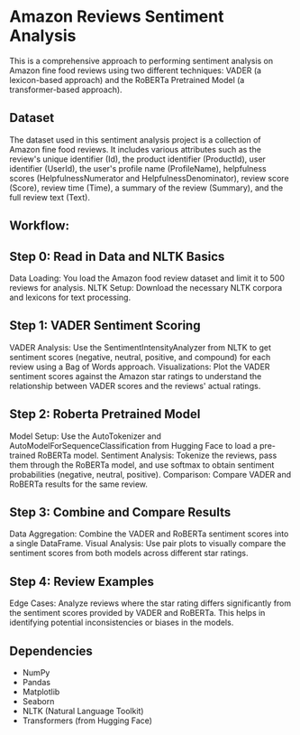 # Amazon Reviews Sentiment Analysis

This is a comprehensive approach to performing sentiment analysis on Amazon fine food reviews using two different techniques: VADER (a lexicon-based approach) and the RoBERTa Pretrained Model (a transformer-based approach). 

## Dataset
The dataset used in this sentiment analysis project is a collection of Amazon fine food reviews. It includes various attributes such as the review's unique identifier (Id), the product identifier (ProductId), user identifier (UserId), the user's profile name (ProfileName), helpfulness scores (HelpfulnessNumerator and HelpfulnessDenominator), review score (Score), review time (Time), a summary of the review (Summary), and the full review text (Text).

## Workflow:

## Step 0: Read in Data and NLTK Basics
Data Loading: You load the Amazon food review dataset and limit it to 500 reviews for analysis.
NLTK Setup: Download the necessary NLTK corpora and lexicons for text processing.

## Step 1: VADER Sentiment Scoring
VADER Analysis: Use the SentimentIntensityAnalyzer from NLTK to get sentiment scores (negative, neutral, positive, and compound) for each review using a Bag of Words approach.
Visualizations: Plot the VADER sentiment scores against the Amazon star ratings to understand the relationship between VADER scores and the reviews' actual ratings.

## Step 2: Roberta Pretrained Model
Model Setup: Use the AutoTokenizer and AutoModelForSequenceClassification from Hugging Face to load a pre-trained RoBERTa model.
Sentiment Analysis: Tokenize the reviews, pass them through the RoBERTa model, and use softmax to obtain sentiment probabilities (negative, neutral, positive).
Comparison: Compare VADER and RoBERTa results for the same review.

## Step 3: Combine and Compare Results
Data Aggregation: Combine the VADER and RoBERTa sentiment scores into a single DataFrame.
Visual Analysis: Use pair plots to visually compare the sentiment scores from both models across different star ratings.

## Step 4: Review Examples
Edge Cases: Analyze reviews where the star rating differs significantly from the sentiment scores provided by VADER and RoBERTa. This helps in identifying potential inconsistencies or biases in the models.

## Dependencies
- NumPy
- Pandas
- Matplotlib
- Seaborn
- NLTK (Natural Language Toolkit)
- Transformers (from Hugging Face)
